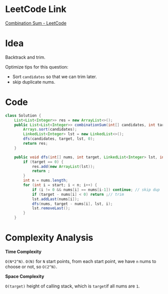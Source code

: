 # LeetCode Link

[Combination Sum - LeetCode](https://leetcode.com/problems/combination-sum/description/)

# Idea

Backtrack and trim.

Optimize tips for this question:

-   Sort `candidates` so that we can trim later.
-   skip duplicate nums.

# Code

```java
class Solution {
    List<List<Integer>> res = new ArrayList<>();
    public List<List<Integer>> combinationSum(int[] candidates, int target) {
        Arrays.sort(candidates);
        LinkedList<Integer> lst = new LinkedList<>();
        dfs(candidates, target, lst, 0);
        return res;
    }

    public void dfs(int[] nums, int target, LinkedList<Integer> lst, int start) {
        if (target == 0) {
            res.add(new ArrayList(lst));
            return ;
        }
        int n = nums.length;
        for (int i = start; i < n; i++) {
            if (i != 0 && nums[i] == nums[i-1]) continue; // skip dup
            if (target - nums[i] < 0) return ;// trim
            lst.addLast(nums[i]);
            dfs(nums, target - nums[i], lst, i);
            lst.removeLast();
        }
    }

```

# Complexity Analysis

**Time Complexity**

`O(N*2^N)`. `O(N)` for `N` start points, from each start point, we have `n` nums to choose or not, so `O(2^N)`.

**Space Complexity**

`O(target)` height of calling stack, which is `target`if all nums are `1`.

